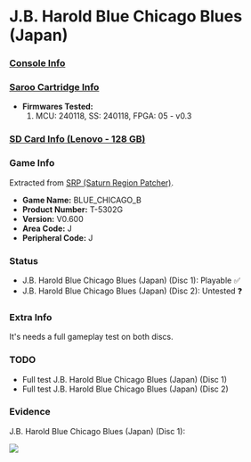 # J.B. Harold Blue Chicago Blues (Japan)

### [Console Info](../../../../../Info/Consoles/VA13/README.md)

### [Saroo Cartridge Info](../../../../../Info/Cartridges/RetroGameParadiseStore/1.32F/README.md)

- <b>Firmwares Tested:</b>
  1. MCU: 240118, SS: 240118, FPGA: 05 - v0.3

### [SD Card Info (Lenovo - 128 GB)](../../../../../Info/SdCards/Lenovo/128GB/fat32/README.md)

### Game Info

Extracted from [SRP (Saturn Region Patcher)](https://segaxtreme.net/resources/saturn-region-patcher.81/download).

- <b>Game Name:</b> BLUE_CHICAGO_B
- <b>Product Number:</b> T-5302G
- <b>Version:</b> V0.600
- <b>Area Code:</b> J
- <b>Peripheral Code:</b> J

### Status

- J.B. Harold Blue Chicago Blues (Japan) (Disc 1): Playable :white_check_mark:
- J.B. Harold Blue Chicago Blues (Japan) (Disc 2): Untested :question:

### Extra Info

It's needs a full gameplay test on both discs.

### TODO

- Full test J.B. Harold Blue Chicago Blues (Japan) (Disc 1)
- Full test J.B. Harold Blue Chicago Blues (Japan) (Disc 2)

### Evidence

J.B. Harold Blue Chicago Blues (Japan) (Disc 1):

[![](https://img.youtube.com/vi/wXpDGsz7diw/0.jpg)](https://www.youtube.com/watch?v=wXpDGsz7diw)
